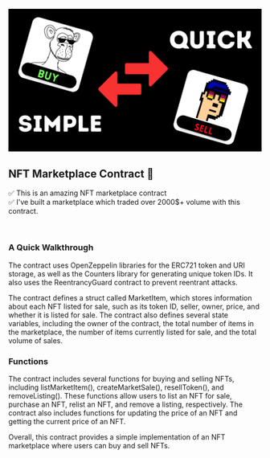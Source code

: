 ![cover image](cover.png)

## NFT Marketplace Contract 💪
✅ This is an amazing NFT marketplace contract <br>
✅ I've built a marketplace which traded over 2000$+ volume with this contract.

<br>

### A Quick Walkthrough
The contract uses OpenZeppelin libraries for the ERC721 token and URI storage, as well as the Counters library for generating unique token IDs. It also uses the ReentrancyGuard contract to prevent reentrant attacks.

The contract defines a struct called MarketItem, which stores information about each NFT listed for sale, such as its token ID, seller, owner, price, and whether it is listed for sale. The contract also defines several state variables, including the owner of the contract, the total number of items in the marketplace, the number of items currently listed for sale, and the total volume of sales.


### Functions

The contract includes several functions for buying and selling NFTs, including listMarketItem(), createMarketSale(), resellToken(), and removeListing(). These functions allow users to list an NFT for sale, purchase an NFT, relist an NFT, and remove a listing, respectively. The contract also includes functions for updating the price of an NFT and getting the current price of an NFT.

Overall, this contract provides a simple implementation of an NFT marketplace where users can buy and sell NFTs.
